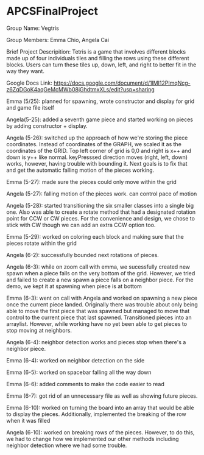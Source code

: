 # APCSFinalProject
Group Name: Vegtris

Group Members: Emma Chio, Angela Cai

Brief Project Descripition:
Tetris is a game that involves different blocks made up of four individuals tiles and filling the rows using these different blocks. Users can turn these tiles up, down, left, and right to better fit in the way they want.

Google Docs Link:
https://docs.google.com/document/d/1lMI12PImqNcg-z6ZqDGoK4aqGeMcMWb08jGhdtmxXLs/edit?usp=sharing

Emma (5/25): planned for spawning, wrote constructor and display for grid and game file itself

Angela(5-25): added a seventh game piece and started working on pieces by adding constructor + display.

Angela (5-26): switched up the approach of how we're storing the piece coordinates. Instead of coordinates of the GRAPH, we scaled it as the coordinates of the GRID. Top left corner of grid is 0,0 and right is x++ and down is y++ like normal. keyPresssed direction moves (right, left, down) works, however, having trouble with bounding it. Next goals is to fix that and get the automatic falling motion of the pieces working.

Emma (5-27): made sure the pieces could only move within the grid

Angela (5-27): falling motion of the pieces work. can control pace of motion

Angela (5-28): started transitioning the six smaller classes into a single big one. Also was able to create a rotate method that had a designated rotation point for CCW or CW pieces. For the convenience and design, we chose to stick with CW though we can add an extra CCW option too.

Emma (5-29): worked on coloring each block and making sure that the pieces rotate within the grid

Angela (6-2): successfully bounded next rotations of pieces.

Angela (6-3): while on zoom call with emma, we sucessfully created new spawn when a piece falls on the very bottom of the grid. However, we tried and failed to create a new spawn a piece falls on a neighbor piece. For the demo, we kept it at spawning when piece is at bottom

Emma (6-3): went on call with Angela and worked on spawning a new piece once the current piece landed. Originally there was trouble about only being able to move the first piece that was spawned but managed to move that control to the current piece that last spawned. Transitioned pieces into an arraylist. However, while working have no yet been able to get pieces to stop moving at neighbors.

Angela (6-4): neighbor detection works and pieces stop when there's a neighbor piece.

Emma (6-4): worked on neighbor detection on the side

Emma (6-5): worked on spacebar falling all the way down

Emma (6-6): added comments to make the code easier to read

Emma (6-7): got rid of an unnecessary file as well as showing future pieces.

Emma (6-10): worked on turning the board into an array that would be able to display the pieces. Additionally, implemented the breaking of the row when it was filled

Angela (6-10): worked on breaking rows of the pieces. However, to do this, we had to change how we implemented our other methods including neighbor detection where we had some trouble.
